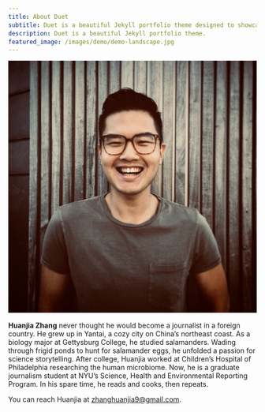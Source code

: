 ```yaml
---
title: About Duet
subtitle: Duet is a beautiful Jekyll portfolio theme designed to showcase your work in style. Perfect for designers, artists, photographers and developers to use for their portfolio website.
description: Duet is a beautiful Jekyll portfolio theme.
featured_image: /images/demo/demo-landscape.jpg
---
```


![](/images/HZ_headshot.jpg)

**Huanjia Zhang** never thought he would become a journalist in a foreign country. He grew up in Yantai, a cozy city on China’s northeast coast. As a biology major at Gettysburg College, he studied salamanders. Wading through frigid ponds to hunt for salamander eggs, he unfolded a passion for science storytelling. After college, Huanjia worked at Children’s Hospital of Philadelphia researching the human microbiome. Now, he is a graduate journalism student at NYU’s Science, Health and Environmental Reporting Program. In his spare time, he reads and cooks, then repeats.

You can reach Huanjia at zhanghuanjia9@gmail.com.